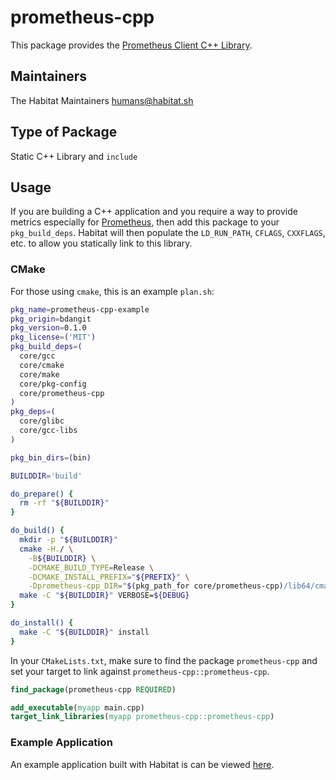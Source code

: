 prometheus-cpp
===============

This package provides the [Prometheus Client C++ Library](https://github.com/jupp0r/prometheus-cpp).

## Maintainers

The Habitat Maintainers humans@habitat.sh

## Type of Package

Static C++ Library and `include`

## Usage

If you are building a C++ application and you require a way to provide metrics especially
for [Prometheus](http://prometheus.io), then add this package to your `pkg_build_deps`.  Habitat
will then populate the `LD_RUN_PATH`, `CFLAGS`, `CXXFLAGS`, etc. to allow you statically link to
this library.

### CMake

For those using `cmake`, this is an example `plan.sh`:

```bash
pkg_name=prometheus-cpp-example
pkg_origin=bdangit
pkg_version=0.1.0
pkg_license=('MIT')
pkg_build_deps=(
  core/gcc
  core/cmake
  core/make
  core/pkg-config
  core/prometheus-cpp
)
pkg_deps=(
  core/glibc
  core/gcc-libs
)

pkg_bin_dirs=(bin)

BUILDDIR='build'

do_prepare() {
  rm -rf "${BUILDDIR}"
}

do_build() {
  mkdir -p "${BUILDDIR}"
  cmake -H./ \
    -B${BUILDDIR} \
    -DCMAKE_BUILD_TYPE=Release \
    -DCMAKE_INSTALL_PREFIX="${PREFIX}" \
    -Dprometheus-cpp_DIR="$(pkg_path_for core/prometheus-cpp)/lib64/cmake/prometheus-cpp"
  make -C "${BUILDDIR}" VERBOSE=${DEBUG}
}

do_install() {
  make -C "${BUILDDIR}" install
}
```

In your `CMakeLists.txt`, make sure to find the package `prometheus-cpp` and set your target to link against `prometheus-cpp::prometheus-cpp`.

```cmake
find_package(prometheus-cpp REQUIRED)

add_executable(myapp main.cpp)
target_link_libraries(myapp prometheus-cpp::prometheus-cpp)
```

### Example Application

An example application built with Habitat is can be viewed [here](https://github.com/bdangit/prometheus-cpp-example).
